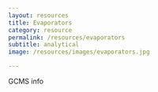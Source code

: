 ```yaml
---
layout: resources
title: Evaporators
category: resource
permalink: /resources/evaporators
subtitle: analytical
image: /resources/images/evaporators.jpg

---
```


GCMS info

